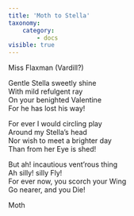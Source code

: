 ```yaml
---
title: 'Moth to Stella'
taxonomy:
    category:
        - docs
visible: true
---
```


<div class="author">Miss Flaxman (Vardill?)</div>

Gentle Stella sweetly shine  
With mild refulgent ray  
On your benighted Valentine  
For he has lost his way!  

For ever I would circling play  
Around my Stella’s head  
Nor wish to meet a brighter day  
Than from her Eye is shed!  
  
But ah! incautious vent’rous thing  
Ah silly! silly Fly!  
For ever now, you scorch your Wing  
Go nearer, and you Die!  
  
Moth  
